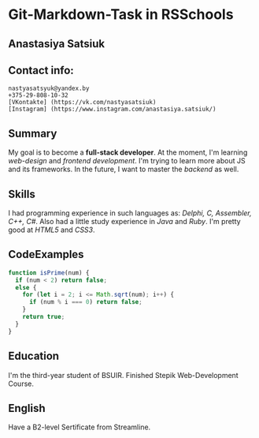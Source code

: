 # Git-Markdown-Task in RSSchools
## Anastasiya Satsiuk

## Contact info:
    nastyasatsyuk@yandex.by
    +375-29-808-10-32
    [VKontakte] (https://vk.com/nastyasatsiuk)
    [Instagram] (https://www.instagram.com/anastasiya.satsiuk/)
    
## Summary
My goal is to become a **full-stack developer**. At the moment, I'm learning *web-design* and *frontend development*. I'm trying to learn more about JS and its frameworks. In the future, I want to master the *backend* as well.

## Skills
I had programming experience in such languages as: *Delphi, C, Assembler, C++, C#*. Also had a little study experience in *Java* and *Ruby*. I'm pretty good at *HTML5* and *CSS3*.

## CodeExamples
```javascript
function isPrime(num) {
  if (num < 2) return false;
  else {
    for (let i = 2; i <= Math.sqrt(num); i++) {
      if (num % i === 0) return false;
    }
    return true;
  }
}
```

## Education
I'm the third-year student of BSUIR.
Finished Stepik Web-Development Course.

## English
Have a B2-level Sertificate from Streamline.

